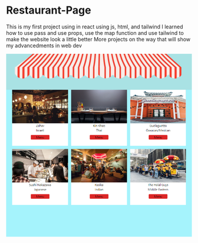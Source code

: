 # Restaurant-Page

This is my first project using in react using js, html, and tailwind
I learned how to use pass and use props, use the map function and use tailwind to make the website look a little better
More projects on the way that will show my advancedments in web dev

<img src = "public\Restaurant Page.png" alt = "website screenshot">